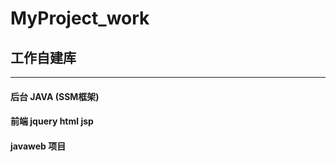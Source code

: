 # MyProject_work
<h2>工作自建库</h2>
<hr>
<h4>后台 JAVA (SSM框架)</h4>
<h4>前端 jquery html jsp</h4>
<h4>javaweb 项目</h4>
